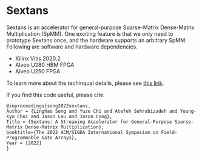 # Sextans

Sextans is an accelerator for general-purpose Sparse-Matrix Dense-Matrix Multiplication (SpMM). One exciting feature is that we only need to prototype Sextans once, and the hardware supports an arbitrary SpMM. Following are software and hardware dependencies.

+ Xilinx Vitis 2020.2
+ Alveo U280 HBM FPGA
+ Alveo U250 FPGA

To learn more about the techinqual details, please see [this link](https://arxiv.org/abs/2109.11081).


If you find this code useful, please cite:

    @inproceedings{song2022sextans,
    Author = {Linghao Song and Yuze Chi and Atefeh Sohrabizadeh and Young-kyu Choi and Jason Lau and Jason Cong},
    Title = {Sextans: A Streaming Accelerator for General-Purpose Sparse-Matrix Dense-Matrix Multiplication},
    booktitle={The 2022 ACM/SIGDA International Symposium on Field-Programmable Gate Arrays},
    Year = {2022}
    }
